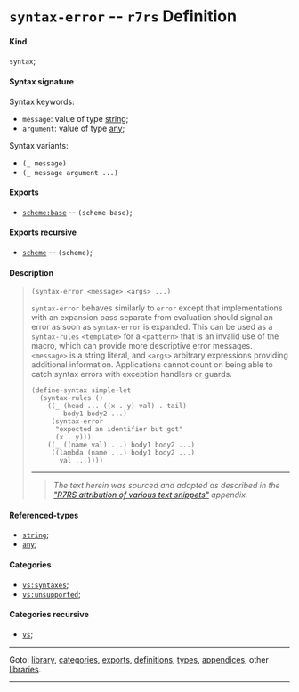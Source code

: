 

<a id='definition__r7rs__syntax-error'></a>

# `syntax-error` -- `r7rs` Definition


<a id='definition__r7rs__syntax-error__kind'></a>

#### Kind

`syntax`;


<a id='definition__r7rs__syntax-error__syntax-signature'></a>

#### Syntax signature

Syntax keywords:
 * `message`: value of type [string](../../r7rs/types/string.md#type__r7rs__string);
 * `argument`: value of type [any](../../r7rs/types/any.md#type__r7rs__any);

Syntax variants:
 * `(_ message)`
 * `(_ message argument ...)`


<a id='definition__r7rs__syntax-error__exports'></a>

#### Exports

 * [`scheme:base`](../../r7rs/exports/scheme_3a_base.md#export__r7rs__scheme_3a_base) -- `(scheme base)`;


<a id='definition__r7rs__syntax-error__exports-recursive'></a>

#### Exports recursive

 * [`scheme`](../../r7rs/exports/scheme.md#export__r7rs__scheme) -- `(scheme)`;


<a id='definition__r7rs__syntax-error__description'></a>

#### Description

> ````
> (syntax-error <message> <args> ...)
> ````
> 
> 
> `syntax-error` behaves similarly to `error` except that implementations
> with an expansion pass separate from evaluation should signal an error
> as soon as `syntax-error` is expanded.  This can be used as
> a `syntax-rules` `<template>` for a `<pattern>` that is
> an invalid use of the macro, which can provide more descriptive error
> messages.  `<message>` is a string literal, and `<args>`
> arbitrary expressions providing additional information.
> Applications cannot count on being able to catch syntax errors with
> exception handlers or guards.
> 
> ````
> (define-syntax simple-let
>   (syntax-rules ()
>     ((_ (head ... ((x . y) val) . tail)
>         body1 body2 ...)
>      (syntax-error
>       "expected an identifier but got"
>       (x . y)))
>     ((_ ((name val) ...) body1 body2 ...)
>      ((lambda (name ...) body1 body2 ...)
>        val ...))))
> ````
> 
> 
> ----
> > *The text herein was sourced and adapted as described in the ["R7RS attribution of various text snippets"](../../r7rs/appendices/attribution.md#appendix__r7rs__attribution) appendix.*


<a id='definition__r7rs__syntax-error__referenced-types'></a>

#### Referenced-types

 * [`string`](../../r7rs/types/string.md#type__r7rs__string);
 * [`any`](../../r7rs/types/any.md#type__r7rs__any);


<a id='definition__r7rs__syntax-error__categories'></a>

#### Categories

 * [`vs:syntaxes`](../../r7rs/categories/vs_3a_syntaxes.md#category__r7rs__vs_3a_syntaxes);
 * [`vs:unsupported`](../../r7rs/categories/vs_3a_unsupported.md#category__r7rs__vs_3a_unsupported);


<a id='definition__r7rs__syntax-error__categories-recursive'></a>

#### Categories recursive

 * [`vs`](../../r7rs/categories/vs.md#category__r7rs__vs);

----

Goto: [library](../../r7rs/_index.md#library__r7rs), [categories](../../r7rs/categories/_index.md#toc__r7rs__categories), [exports](../../r7rs/exports/_index.md#toc__r7rs__exports), [definitions](../../r7rs/definitions/_index.md#toc__r7rs__definitions), [types](../../r7rs/types/_index.md#toc__r7rs__types), [appendices](../../r7rs/appendices/_index.md#toc__r7rs__appendices), other [libraries](../../_libraries.md#toc__libraries).

----

